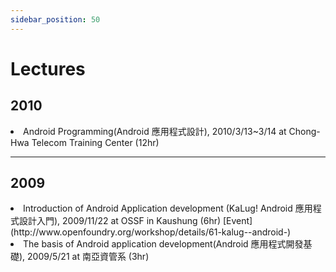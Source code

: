 ```yaml
---
sidebar_position: 50
---
```


# Lectures

## 2010

<li>Android Programming(Android 應用程式設計), 2010/3/13~3/14 at Chong-Hwa Telecom Training Center (12hr)</li>

----

## 2009

<li>Introduction of Android Application development (KaLug! Android 應用程式設計入門), 2009/11/22 at OSSF in Kaushung (6hr)
[Event](http://www.openfoundry.org/workshop/details/61-kalug--android-)</li>
<li>The basis of Android application development(Android 應用程式開發基礎),
2009/5/21 at 南亞資管系 (3hr)</li>
